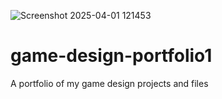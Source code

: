 ![Screenshot 2025-04-01 121453](https://github.com/user-attachments/assets/9d9351b3-9c09-41bc-a88a-9df49ea1753b)
# game-design-portfolio1
A portfolio of my game design projects and files

